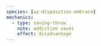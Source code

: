 ```yaml
---
species: [ay-disposition-embrace]
mechanics:
  - type: saving-throw
    note: addiction saves
    effect: disadvantage
---
```

